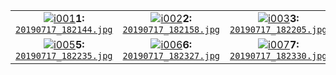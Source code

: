 | | | | |
| :-: | :-: | :-: | :-: |
[![i001]][i001r]**1:**<br>[`20190717_182144.jpg`][i001] | [![i002]][i002r]**2:**<br>[`20190717_182158.jpg`][i002] | [![i003]][i003r]**3:**<br>[`20190717_182205.jpg`][i003] | [![i004]][i004r]**4:**<br>[`20190717_182209.jpg`][i004]
<a href="../../../../../raw/master/Material/Schyren-Cup/2019/20190717_182235.jpg" target="_">![i005]</a>**5:**<br>[`20190717_182235.jpg`][i005] | [![i006]][i006r]**6:**<br>[`20190717_182327.jpg`][i006] | [![i007]][i007r]**7:**<br>[`20190717_182330.jpg`][i007] | [![i008]][i008r]**8:**<br>[`20190717_182209.jpg`][i008]


[i001]: ./20190717_182144.jpg "adsf asdf"
[i001r]: .20190717_182144.jpg?raw=true
[i002]: ./20190717_182158.jpg
[i002r]: ../../../../../raw/master/Material/Schyren-Cup/2019/20190717_182158.jpg "asdf"
[i003]: ./20190717_182205.jpg
[i003r]: ../../../../../raw/master/Material/Schyren-Cup/2019/20190717_182205.jpg
[i004]: ./20190717_182209.jpg
[i004r]: ../../../../../raw/master/Material/Schyren-Cup/2019/20190717_182209.jpg

[i005]: ./20190717_182235.jpg "adsf asdf"
[i005r]: ../../../../../raw/master/Material/Schyren-Cup/2019/20190717_182235.jpg
[i006]: ./20190717_182327.jpg
[i006r]: ../../../../../raw/master/Material/Schyren-Cup/2019/20190717_182327.jpg "asdf"
[i007]: ./20190717_182330.jpg
[i007r]: ../../../../../raw/master/Material/Schyren-Cup/2019/20190717_182330.jpg
[i008]: ./20190717_182333.jpg
[i008r]: ../../../../../raw/master/Material/Schyren-Cup/2019/20190717_182333.jpg
